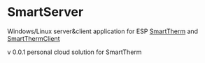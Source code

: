 # SmartServer
 Windows/Linux server&amp;client application for ESP [SmartTherm](https://github.com/Evgen2/SmartTherm) and [SmartThermClient](https://github.com/Evgen2/SmartThermClient)

v 0.0.1
personal cloud solution for SmartTherm
